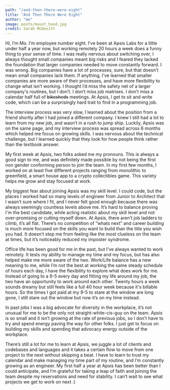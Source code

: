 ```yaml
---
path: "/and-then-there-were-eight"
title: "And Then There Were Eight"
author: "mo"
image: posts/mount_hood.jpg
credit: Sarah McDevitt
---
```


Hi, I’m Mo. I’m employee number eight. I’ve been at Apsis Labs for a little under half a year now, but working remotely 20 hours a week does a funny thing to your sense of time. I was really nervous about switching over, I always thought small companies meant big risks and I feared they lacked the foundation that larger companies needed to move constantly forward. I was wrong. Big companies have a lot of processes, sure, but that doesn’t mean small companies lack them. If anything, I’ve learned that smaller companies are more aware of their processes, and have more flexibility to change what isn’t working. I thought I’d miss the safety net of a larger company's routines, but I don’t. I don’t miss job matrixes. I don’t miss a calendar half full of ~~bikesheds~~ meetings. At Apsis, I get to sit and write code, which can be a surprisingly hard trait to find in a programming job.

The interview process was very slow, I learned about the position from a friend shortly after I had joined a different company. I knew I still had a lot to learn from my new job, and wasn’t in a rush to jump ship. Luckily, Apsis was on the same page, and my interview process was spread across 6 months which helped me focus on growing skills. I was nervous about the technical challenge, but I learned quickly that they look for how people think rather than the textbook answer.

My first week at Apsis, two folks asked me my pronouns. This is always a good sign to me, and was definitely made possible by not being the first non gender conforming person to join the team. In my first few months, I worked on at least five different projects ranging from monolithic to greenfield, a smart house app to a crypto collectibles game. This variety helps me grow and stay focused at work.

My biggest fear about joining Apsis was my skill level. I could code, but the places I worked had so many levels of engineer from Junior to Architect that I wasn’t sure where I fit, and I never felt good enough because there was always seemingly countless levels above me. It’s hard to balance proving I'm the best candidate, while acting realistic about my skill level and not over-promising or cutting myself down. At Apsis, there aren’t job ladders to climb, it’s all flat. There’s no competition of “whats next” and career building is much more focused on the skills you want to build than the title you wish you had. It doesn’t stop me from feeling like the most clueless on the team at times, but it’s noticeably reduced my imposter syndrome.

Office life has been good for me in the past, but I’ve always wanted to work remotely. It tests my ability to manage my time and my focus, but has also helped make me more aware of the two. Work/Life balance has a new meaning to me, while I’m not the best at working the same steady schedule of hours each day, I have the flexibility to explore what does work for me. Instead of going to a 9-5 every day and fitting my life around my job, the two have an opportunity to work around each other. Twenty hours a week sounds dreamy but still feels like a full 40 hour week because it's billable hours. So the times I got paid at my 9-5 to stare at the window are long gone, I still stare out the window but now it’s on my time instead.

In past jobs I was a big advocate for diversity in the workplace, it’s not unusual for me to be the only not straight-white-cis-guy on the team. Apsis is so small and it isn’t growing at the rate of previous jobs, so I don’t have to try and spend energy paving the way for other folks. I just get to focus on building my skills and spending that advocacy energy outside of the workplace.

There’s still a lot for me to learn at Apsis, we juggle a lot of clients and codebases and languages and it takes a certain flow to move from one project to the next without skipping a beat. I have to learn to trust my calendar and make managing my time part of my routine, and I’m constantly growing as an engineer. My first half a year at Apsis has been better than I could anticipate, and I’m grateful for taking a leap of faith and joining the team despite my reservations and need for stability. I can’t wait to see what projects we get to work on next :)

